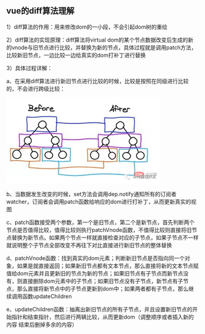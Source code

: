 ## vue的diff算法理解
1）diff算法的作用：用来修改dom的一小段，不会引起dom树的重绘

2）diff算法的实现原理：diff算法将virtual dom的某个节点数据改变后生成的新的vnode与旧节点进行比较，并替换为新的节点，具体过程就是调用patch方法，比较新旧节点，一边比较一边给真实的dom打补丁进行替换

3）具体过程详解：

a、在采用diff算法进行新旧节点进行比较的时候，比较是按照在同级进行比较的，不会进行跨级比较：

![images](../images/diff.png)

b、当数据发生改变的时候，set方法会调用dep.notify通知所有的订阅者watcher，订阅者会调用patch函数给响应的dom进行打补丁，从而更新真实的视图

c、patch函数接受两个参数，第一个是旧节点，第二个是新节点，首先判断两个节点是否值得比较，值得比较则执行patchVnode函数，不值得比较则直接将旧节点替换为新节点。如果两个节点一样就直接检查对应的子节点，如果子节点不一样就说明整个子节点全部改变不再往下对比直接进行新旧节点的整体替换

d、patchVnode函数：找到真实的dom元素；判断新旧节点是否指向同一个对象，如果是就直接返回；如果新旧节点都有文本节点，那么直接将新的文本节点赋值给dom元素并且更新旧的节点为新的节点；如果旧节点有子节点而新节点没有，则直接删除dom元素中的子节点；如果旧节点没有子节点，新节点有子节点，那么直接将新节点中的子节点更新到dom中；如果两者都有子节点，那么继续调用函数updateChildren

e、updateChildren函数：抽离出新旧节点的所有子节点，并且设置新旧节点的开始指针和结束指针，然后进行两辆比较，从而更新dom（调整顺序或者插入新的内容 结束后删掉多余的内容）